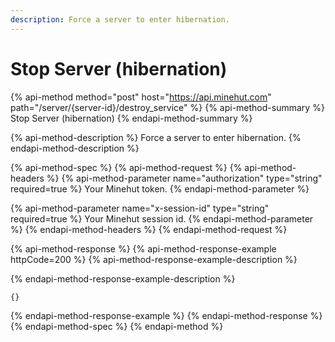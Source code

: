 ```yaml
---
description: Force a server to enter hibernation.
---
```


# Stop Server \(hibernation\)

{% api-method method="post" host="https://api.minehut.com" path="/server/{server-id}/destroy\_service" %}
{% api-method-summary %}
Stop Server \(hibernation\)
{% endapi-method-summary %}

{% api-method-description %}
Force a server to enter hibernation.
{% endapi-method-description %}

{% api-method-spec %}
{% api-method-request %}
{% api-method-headers %}
{% api-method-parameter name="authorization" type="string" required=true %}
Your Minehut token.
{% endapi-method-parameter %}

{% api-method-parameter name="x-session-id" type="string" required=true %}
Your Minehut session id.
{% endapi-method-parameter %}
{% endapi-method-headers %}
{% endapi-method-request %}

{% api-method-response %}
{% api-method-response-example httpCode=200 %}
{% api-method-response-example-description %}

{% endapi-method-response-example-description %}

```
{}
```
{% endapi-method-response-example %}
{% endapi-method-response %}
{% endapi-method-spec %}
{% endapi-method %}

